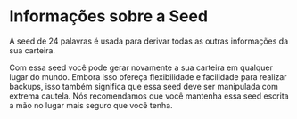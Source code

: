 # Informações sobre a Seed

A seed de 24 palavras é usada para derivar todas as outras informações da sua carteira.

Com essa seed você pode gerar novamente a sua carteira em qualquer lugar do mundo. Embora isso ofereça flexibilidade e facilidade para realizar backups, isso também significa que essa seed deve ser manipulada com extrema cautela. Nós recomendamos que você mantenha essa seed escrita a mão no lugar mais seguro que você tenha.
